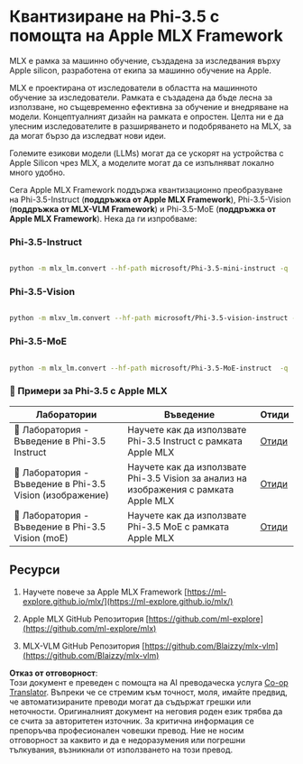 <!--
CO_OP_TRANSLATOR_METADATA:
{
  "original_hash": "ec5e22bbded16acb7bdb9fa568ab5781",
  "translation_date": "2025-05-09T13:50:40+00:00",
  "source_file": "md/01.Introduction/04/UsingAppleMLXQuantifyingPhi.md",
  "language_code": "bg"
}
-->
# **Квантизиране на Phi-3.5 с помощта на Apple MLX Framework**

MLX е рамка за машинно обучение, създадена за изследвания върху Apple silicon, разработена от екипа за машинно обучение на Apple.

MLX е проектирана от изследователи в областта на машинното обучение за изследователи. Рамката е създадена да бъде лесна за използване, но същевременно ефективна за обучение и внедряване на модели. Концептуалният дизайн на рамката е опростен. Целта ни е да улесним изследователите в разширяването и подобряването на MLX, за да могат бързо да изследват нови идеи.

Големите езикови модели (LLMs) могат да се ускорят на устройства с Apple Silicon чрез MLX, а моделите могат да се изпълняват локално много удобно.

Сега Apple MLX Framework поддържа квантизационно преобразуване на Phi-3.5-Instruct (**поддръжка от Apple MLX Framework**), Phi-3.5-Vision (**поддръжка от MLX-VLM Framework**) и Phi-3.5-MoE (**поддръжка от Apple MLX Framework**). Нека да ги изпробваме:

### **Phi-3.5-Instruct**

```bash

python -m mlx_lm.convert --hf-path microsoft/Phi-3.5-mini-instruct -q

```

### **Phi-3.5-Vision**

```bash

python -m mlxv_lm.convert --hf-path microsoft/Phi-3.5-vision-instruct -q

```

### **Phi-3.5-MoE**

```bash

python -m mlx_lm.convert --hf-path microsoft/Phi-3.5-MoE-instruct  -q

```

### **🤖 Примери за Phi-3.5 с Apple MLX**

| Лаборатории | Въведение | Отиди |
| -------- | ------- | ------- |
| 🚀 Лаборатория - Въведение в Phi-3.5 Instruct | Научете как да използвате Phi-3.5 Instruct с рамката Apple MLX | [Отиди](../../../../../code/09.UpdateSamples/Aug/mlx-phi35-instruct.ipynb) |
| 🚀 Лаборатория - Въведение в Phi-3.5 Vision (изображение) | Научете как да използвате Phi-3.5 Vision за анализ на изображения с рамката Apple MLX | [Отиди](../../../../../code/09.UpdateSamples/Aug/mlx-phi35-vision.ipynb) |
| 🚀 Лаборатория - Въведение в Phi-3.5 Vision (moE) | Научете как да използвате Phi-3.5 MoE с рамката Apple MLX | [Отиди](../../../../../code/09.UpdateSamples/Aug/mlx-phi35-moe.ipynb) |

## **Ресурси**

1. Научете повече за Apple MLX Framework [https://ml-explore.github.io/mlx/](https://ml-explore.github.io/mlx/)

2. Apple MLX GitHub Репозитория [https://github.com/ml-explore](https://github.com/ml-explore/mlx)

3. MLX-VLM GitHub Репозитория [https://github.com/Blaizzy/mlx-vlm](https://github.com/Blaizzy/mlx-vlm)

**Отказ от отговорност**:  
Този документ е преведен с помощта на AI преводаческа услуга [Co-op Translator](https://github.com/Azure/co-op-translator). Въпреки че се стремим към точност, моля, имайте предвид, че автоматизираните преводи могат да съдържат грешки или неточности. Оригиналният документ на неговия роден език трябва да се счита за авторитетен източник. За критична информация се препоръчва професионален човешки превод. Ние не носим отговорност за каквито и да е недоразумения или погрешни тълкувания, възникнали от използването на този превод.